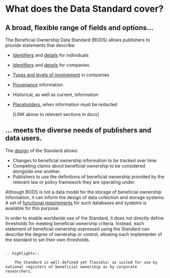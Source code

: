 # What does the Data Standard cover?

<h2>A broad, flexible range of fields and options...</h2>

The Beneficial Ownership Data Standard (BODS) allows publishers to provide statements that describe:

* [Identifiers](identifiers.md) and [details](data-schema-reference.md#personstatement) for individuals
* [Identifiers](identifiers.md) and [details](data-schema-reference.md#entitystatement) for companies
* [Types and levels of involvement](data-schema-reference.md#interest) in companies
* [Provenance](provenance.md) information
* Historical, as well as current, information
* [Placeholders](data-schema-reference.md#unspecified), when information must be redacted

	[LINK above to relevant sections in docs]


<h2>... meets the diverse needs of publishers and data users.</h2>

The [design](modelling-beneficial-ownership-info.md) of the Standard allows:

* Changes to beneficial ownership information to be tracked over time.
* Competing claims about beneficial ownership to be considered alongside one another.
* Publishers to use the definitions of beneficial ownership provided by the relevant law or policy framework they are operating under.

Although BODS is not a data model for the storage of beneficial ownership information, it can inform the design of data collection and storage systems. A set of [functional requirements](functional-requirements.md) for such databases and systems is available for this purpose.

In order to enable worldwide use of the Standard, it does not directly define thresholds for meeting beneficial ownership criteria. Instead, each statement of beneficial ownership expressed using the Standard can describe the degree of ownership or control, allowing each implementer of the standard to set their own thresholds. 

```eval_rst 

.. highlights:: 
    
    The Standard is well-defined yet flexible: as suited for use by national registers of beneficial ownership as by corporate researchers.

```
